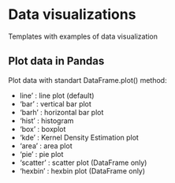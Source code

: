 # Data visualizations
Templates with examples of data visualization

## Plot data in Pandas
Plot data with standart DataFrame.plot() method:

* line’ : line plot (default)
* ‘bar’ : vertical bar plot
* ‘barh’ : horizontal bar plot
* ‘hist’ : histogram
* ‘box’ : boxplot
* ‘kde’ : Kernel Density Estimation plot
* ‘area’ : area plot
* ‘pie’ : pie plot
* ‘scatter’ : scatter plot (DataFrame only)
* ‘hexbin’ : hexbin plot (DataFrame only)